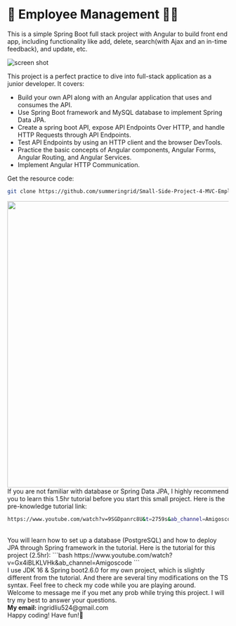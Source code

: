 # 👔 Employee Management 👨‍💻‍

This is a simple Spring Boot full stack project with Angular to build front end app, including functionality like add, delete, search(with Ajax and an in-time feedback), and update, etc.

![screen shot](https://github.com/summeringrid/Small-Side-Project-4-MVC-Employee/blob/master/screenshots/employeeManagement.png)



This project is a perfect practice to dive into full-stack application as a junior developer. 
It covers:
- Build your own API along with an Angular application that uses and consumes the API.
- Use Spring Boot framework and MySQL database to implement Spring Data JPA.
- Create a spring boot API, expose API Endpoints Over HTTP, and handle HTTP Requests through API Endpoints. 
- Test API Endpoints by using an HTTP client and the browser DevTools.
- Practice the basic concepts of Angular components, Angular Forms, Angular Routing, and Angular Services. 
- Implement Angular HTTP Communication.


Get the resource code:
```bash
git clone https://github.com/summeringrid/Small-Side-Project-4-MVC-Employee.git
```

<img src = "screenshots/employeeMgt.gif" width="650" >
If you are not familiar with database or Spring Data JPA, I highly recommend you to learn this 1.5hr tutorial before you start this small project. Here is the pre-knowledge tutorial link:

```bash
https://www.youtube.com/watch?v=9SGDpanrc8U&t=2759s&ab_channel=Amigoscode
```

<br>
You will learn how to set up a database (PostgreSQL) and how to deploy JPA through Spring framework in the tutorial. Here is the tutorial for this project (2.5hr):
```bash
https://www.youtube.com/watch?v=Gx4iBLKLVHk&ab_channel=Amigoscode
```
<br>
I use JDK 16 & Spring boot2.6.0 for my own project, which is slightly different from the tutorial. 
And there are several tiny modifications on the TS syntax. Feel free to check my code while you are playing around.
<br>
Welcome to message me if you met any prob while trying this project. I will try my best to answer your questions.

<br>
<b>My email: </b>
ingridliu524@gmail.com
<br>
Happy coding! Have fun!👾

